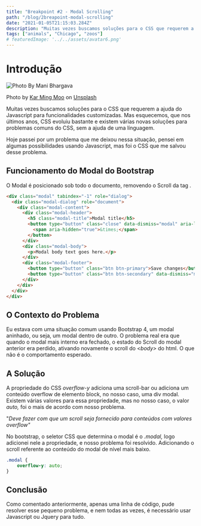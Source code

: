 ```yaml
---
title: "Breakpoint #2 - Modal Scrolling"
path: "/blog/2breapoint-modal-scrolling"
date: "2021-01-05T21:15:03.284Z"
description: "Muitas vezes buscamos soluções para o CSS que requerem a ajuda do Javascript para funcionalidades customizadas. Mas esquecemos, que nos últimos anos, CSS evoluiu bastante e existem várias novas soluções para problems comuns do CSS, sem a ajuda de uma línguagem."
tags: ["animals", "Chicago", "zoos"]
# featuredImage: '../../assets/avatar6.png'
---
```


# Introdução

![Photo By Mani Bhargava](https://images.unsplash.com/photo-1602491453318-dcdf64966d7d?ixid=MXwxMjA3fDB8MHxwaG90by1wYWdlfHx8fGVufDB8fHw%3D&ixlib=rb-1.2.1&auto=format&fit=crop&w=1489&q=80 "Mani Bhargava Photo")

Photo by [Kar Ming Moo](https://unsplash.com/@vrnex?utm_source=unsplash&amp;utm_medium=referral&amp;utm_content=creditCopyText) on [Unsplash](https://unsplash.com/?utm_source=unsplash&amp;utm_medium=referral&amp;utm_content=creditCopyText)

Muitas vezes buscamos soluções para o CSS que requerem a ajuda do Javascript para funcionalidades customizadas. Mas esquecemos, que nos últimos anos, CSS evoluiu bastante e existem várias novas soluções para problemas comuns do CSS, sem a ajuda de uma línguagem.

Hoje passei por um problema que me deixou nessa situação, pensei em algumas possibilidades usando Javascript, mas foi o CSS que me salvou desse problema.

## Funcionamento do Modal do Bootstrap

O Modal é posicionado sob todo o documento, removendo o Scroll da tag *<body>.*

```html
<div class="modal" tabindex="-1" role="dialog">
  <div class="modal-dialog" role="document">
    <div class="modal-content">
      <div class="modal-header">
        <h5 class="modal-title">Modal title</h5>
        <button type="button" class="close" data-dismiss="modal" aria-label="Close">
          <span aria-hidden="true">&times;</span>
        </button>
      </div>
      <div class="modal-body">
        <p>Modal body text goes here.</p>
      </div>
      <div class="modal-footer">
        <button type="button" class="btn btn-primary">Save changes</button>
        <button type="button" class="btn btn-secondary" data-dismiss="modal">Close</button>
      </div>
    </div>
  </div>
</div>
```

## O Contexto do Problema

Eu estava com uma situação comum usando Bootstrap 4, um modal aninhado, ou seja, um modal dentro de outro. O problema real era que quando o modal mais interno era fechado, o estado do Scroll do modal anterior era perdido, ativando novamente o scroll do <*body>* do html. O que não é o comportamento esperado.

## A Solução

A propriedade do CSS *overflow-y* adiciona uma scroll-bar ou adiciona um conteúdo overflow de elemento block, no nosso caso, uma div modal. Existem várias valores para essa propriedade, mas no nosso caso, o valor *auto,* foi o mais de acordo com nosso problema.

"*Deve fazer com que um scroll seja fornecido para conteúdos com valores overflow"*

No bootstrap, o seletor CSS que determina o modal é o *.modal,* logo adicionei nele a propriedade, e nosso problema foi resolvido. Adicionando o scroll referente ao conteúdo do modal de nível mais baixo.

```css
.modal {
	overflow-y: auto;
}
```

## Conclusão

Como comentado anteriormente, apenas uma linha de código, pude resolver esse pequeno problema, e nem todas as vezes, é necessário usar Javascript ou Jquery para tudo.
